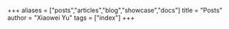 +++
aliases = ["posts","articles","blog","showcase","docs"]
title = "Posts"
author = "Xiaowei Yu"
tags = ["index"]
+++
